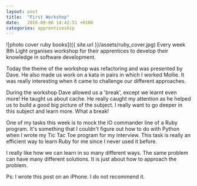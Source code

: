 ```yaml
---
layout: post
title:  "First Workshop"
date:   2016-09-06 14:42:51 +0100
categories: apprenticeship
---
```


![photo cover ruby books]({{ site.url }}/assets/ruby_cover.jpg)
Every week 8th Light organises workshop for their apprentices to develop their knowledge in software development.

Today the theme of the workshop was refactoring and was presented by Dave. He also made us work on a kata in pairs in which I worked Mollie. It was really interesting when it came to challenge our different approaches.

During the workshop Dave allowed us a 'break', except we learnt even more! He taught us about cache. He really caught my attention as he helped us to build a good big picture of the subject. I really want to go deeper in this subject and learn more. What a break! 

One of my tasks this week is to mock the IO commander line of a Ruby program. It's something that I couldn't figure out how to do with Python when I wrote my Tic Tac Toe program for my interview. This task is really an efficient way to learn Ruby for me since I never used it before.

I really like how we can learn in so many different ways. The same problem can have many different solutions. It is just about how to approach the problem. 

Ps: I wrote this post on an iPhone. I do not recommend it.
